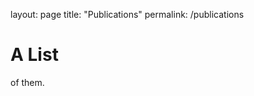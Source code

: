 layout: page
title: "Publications"
permalink: /publications

<!DOCTYPE html>
<html lang="en">
    <body>
        <h1>A List</h1>
        <p>of them.</p>
    </body>
</html>
